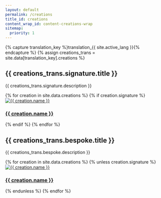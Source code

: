 ```yaml
---
layout: default
permalink: /creations
title_id: creations
content_wrap_id: content-creations-wrap
sitemap:
  priority: 1
---
```


{% capture translation_key %}translation_{{ site.active_lang }}{% endcapture %}
{% assign creations_trans = site.data[translation_key].creations %}

## {{ creations_trans.signature.title }}

{{ creations_trans.signature.description }}

<div class="creations-container">
  {% for creation in site.data.creations %}
    {% if creation.signature %}
      <div class="creation-card">
        <a href="{{ '/creations/' | append: creation.url_tag | relative_url }}">
          <div class="creation-image-wrap">
            <img src="{{ creation.main_image | relative_url }}" alt="{{ creation.name }}" class="creation-image">
          </div>
          <h3 class="creation-name">{{ creation.name }}</h3>
        </a>
      </div>
    {% endif %}
  {% endfor %}
</div>

## {{ creations_trans.bespoke.title }}

{{ creations_trans.bespoke.description }}

<div class="creations-container">
<div class="creations-container">
  {% for creation in site.data.creations %}
    {% unless creation.signature %}
      <div class="creation-card">
        <a href="{{ '/creations/' | append: creation.url_tag | relative_url }}">
          <div class="creation-image-wrap">
            <img src="{{ creation.main_image | relative_url }}" alt="{{ creation.name }}" class="creation-image">
          </div>
          <h3 class="creation-name">{{ creation.name }}</h3>
        </a>
      </div>
    {% endunless %}
  {% endfor %}
</div>